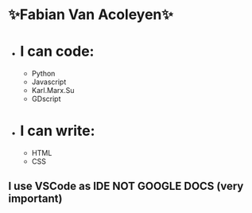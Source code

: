 # ✨Fabian Van Acoleyen✨
- # I can code:
  - Python
  - Javascript
  - Karl.Marx.Su
  - GDscript
- # I can write:
  - HTML
  - CSS

## I use VSCode as IDE NOT GOOGLE DOCS (very important)



<!---
fabianvanacoleyen/fabianvanacoleyen is a ✨ special ✨ repository because its `README.md` (this file) appears on your GitHub profile.
You can click the Preview link to take a look at your changes.
--->
